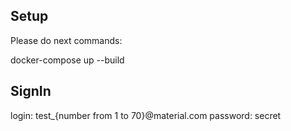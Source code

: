 ## Setup
Please do next commands:

docker-compose up --build

## SignIn
login: test_{number from 1 to 70}@material.com
password: secret
